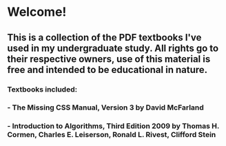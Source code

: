 # Welcome!
## This is a collection of the PDF textbooks I've used in my undergraduate study. All rights go to their respective owners, use of this material is free and intended to be educational in nature.
### Textbooks included:
### - The Missing CSS Manual, Version 3 by David McFarland
### - Introduction to Algorithms, Third Edition 2009 by Thomas H. Cormen, Charles E. Leiserson, Ronald L. Rivest, Clifford Stein
